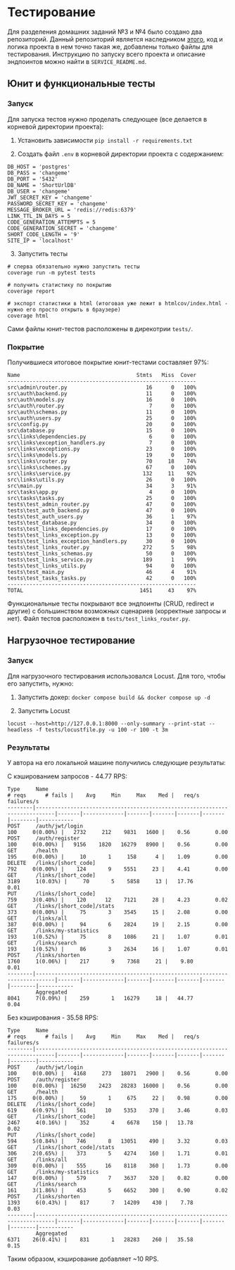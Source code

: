 # Тестирование

Для разделения домашних заданий №3 и №4 было создано два репозиторий. Данный репозиторий является наследником [этого](https://github.com/nikitalotts/hse-applied-python-fastapi/ ), код и логика проекта в нем точно такая же, добавлены только файлы для тестирования. Инструкцию по запуску всего проекта и описание эндпоинтов можно найти в `SERVICE_README.md`.

## Юнит и функциональные тесты

### Запуск

Для запуска тестов нужно проделать следующее (все делается в корневой директории проекта):

1. Установить зависимости
```pip install -r requirements.txt```

2. Создать файл `.env` в корневой директории проекта с содержанием:

```
DB_HOST = 'postgres'
DB_PASS = 'changeme'
DB_PORT = '5432'
DB_NAME = 'ShortUrlDB'
DB_USER = 'changeme'
JWT_SECRET_KEY = 'changeme'
PASSWORD_SECRET_KEY = 'changeme'
MESSAGE_BROKER_URL = 'redis://redis:6379'
LINK_TTL_IN_DAYS = 5
CODE_GENERATION_ATTEMPTS = 5
CODE_GENERATION_SECRET = 'changeme'
SHORT_CODE_LENGTH = '9'
SITE_IP = 'localhost'
```

3. Запустить тесты
```
# сперва обязательно нужно запустить тесты
coverage run -m pytest tests

# получить статистику по покрытию
coverage report

# экспорт статистики в html (итоговая уже лежит в htmlcov/index.html - нужно его просто открыть в браузере)
coverage html
```

Сами файлы юнит-тестов расположены в дирекотрии `tests/`.

### Покрытие

Получившиеся итоговое покрытие юнит-тестами составляет 97%:

```
Name                                     Stmts   Miss  Cover
------------------------------------------------------------
src\admin\router.py                         16      0   100%
src\auth\backend.py                         11      0   100%
src\auth\models.py                          16      0   100%
src\auth\router.py                           7      0   100%
src\auth\schemas.py                         11      0   100%
src\auth\users.py                           25      0   100%
src\config.py                               20      0   100%
src\database.py                             15      0   100%
src\links\dependencies.py                    6      0   100%
src\links\exception_handlers.py              7      0   100%
src\links\exceptions.py                     23      0   100%
src\links\models.py                         19      0   100%
src\links\router.py                         70     18    74%
src\links\schemes.py                        67      0   100%
src\links\service.py                       132     11    92%
src\links\utils.py                          26      0   100%
src\main.py                                 34      3    91%
src\tasks\app.py                             4      0   100%
src\tasks\tasks.py                          25      0   100%
tests\test_admin_router.py                  47      0   100%
tests\test_auth_backend.py                  47      0   100%
tests\test_auth_users.py                    36      1    97%
tests\test_database.py                      34      0   100%
tests\test_links_dependencies.py            17      0   100%
tests\test_links_exception.py               13      0   100%
tests\test_links_exception_handlers.py      30      0   100%
tests\test_links_router.py                 272      5    98%
tests\test_links_schemas.py                 50      0   100%
tests\test_links_service.py                189      1    99%
tests\test_links_utils.py                   94      0   100%
tests\test_main.py                          46      4    91%
tests\test_tasks_tasks.py                   42      0   100%
------------------------------------------------------------
TOTAL                                     1451     43    97%
```

Функциональные тесты покрывают все эндпоинты (CRUD, redirect и другие) с большинством возможных сценариев (корректные запросы и нет). Файл тестов расположен в `tests/test_links_router.py`.

## Нагрузочное тестирование

### Запуск

Для нагрузочного тестирования использовался Locust. Для того, чтобы его запустить, нужно:

1. Запустить докер:
`docker compose build && docker compose up -d`

2. Запустить Locust

`locust --host=http://127.0.0.1:8000 --only-summary --print-stat --headless -f tests/locustfile.py -u 100 -r 100 -t 3m`

### Результаты

У автора на его локальной машине получились следующие результаты:

С кэшированием запросов - 44.77 RPS: 
```
Type     Name                                                                          # reqs      # fails |    Avg     Min     Max    Med |   req/s  failures/s   
--------|----------------------------------------------------------------------------|-------|-------------|-------|-------|-------|-------|--------|-----------   
POST     /auth/jwt/login                                                                  100     0(0.00%) |   2732     212    9831   1600 |    0.56        0.00   
POST     /auth/register                                                                   100     0(0.00%) |   9156    1820   16279   8900 |    0.56        0.00   
GET      /health                                                                          195     0(0.00%) |     10       1     158      4 |    1.09        0.00   
DELETE   /links/[short_code]                                                              792     0(0.00%) |    124       9    5551     23 |    4.41        0.00   
GET      /links/[short_code]                                                             3189     1(0.03%) |     70       5    5858     13 |   17.76        0.01   
PUT      /links/[short_code]                                                              759     3(0.40%) |    120      12    7121     28 |    4.23        0.02   
GET      /links/[short_code]/stats                                                        373     0(0.00%) |     75       3    3545     15 |    2.08        0.00   
GET      /links/all                                                                       387     0(0.00%) |     94       6    2824     19 |    2.15        0.00   
GET      /links/my-statistics                                                             193     1(0.52%) |     75       8    1086     21 |    1.07        0.01   
GET      /links/search                                                                    193     1(0.52%) |     86       3    2634     16 |    1.07        0.01   
POST     /links/shorten                                                                  1760     1(0.06%) |    217       9    7368     21 |    9.80        0.01   
--------|----------------------------------------------------------------------------|-------|-------------|-------|-------|-------|-------|--------|-----------   
         Aggregated                                                                      8041     7(0.09%) |    259       1   16279     18 |   44.77        0.04   
```

Без кэширования - 35.58 RPS: 
```
Type     Name                                                                          # reqs      # fails |    Avg     Min     Max    Med |   req/s  failures/s   
--------|----------------------------------------------------------------------------|-------|-------------|-------|-------|-------|-------|--------|-----------   
POST     /auth/jwt/login                                                                  100     0(0.00%) |   4168     273   18071   2900 |    0.56        0.00   
POST     /auth/register                                                                   100     0(0.00%) |  16250    2423   28283  16000 |    0.56        0.00   
GET      /health                                                                          175     0(0.00%) |     59       1     675     22 |    0.98        0.00   
DELETE   /links/[short_code]                                                              619     6(0.97%) |    561      10    5353    370 |    3.46        0.03   
GET      /links/[short_code]                                                             2467     4(0.16%) |    352       4    6678    150 |   13.78        0.02   
PUT      /links/[short_code]                                                              594     5(0.84%) |    746       8   13051    490 |    3.32        0.03   
GET      /links/[short_code]/stats                                                        306     2(0.65%) |    373       5    4274    160 |    1.71        0.01   
GET      /links/all                                                                       309     0(0.00%) |    555      16    8118    360 |    1.73        0.00   
GET      /links/my-statistics                                                             147     0(0.00%) |    579       7    3637    320 |    0.82        0.00   
GET      /links/search                                                                    161     3(1.86%) |    453       5    6652    300 |    0.90        0.02   
POST     /links/shorten                                                                  1393     6(0.43%) |    817       7   14209    430 |    7.78        0.03   
--------|----------------------------------------------------------------------------|-------|-------------|-------|-------|-------|-------|--------|-----------   
         Aggregated                                                                      6371    26(0.41%) |    831       1   28283    260 |   35.58        0.15   
```

Таким образом, кэширование добавляет ~10 RPS.
